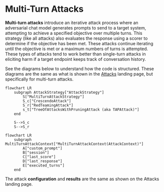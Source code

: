 # Multi-Turn Attacks

**Multi-turn attacks** introduce an iterative attack process where an adversarial chat model generates prompts to send to a target system, attempting to achieve a specified objective over multiple turns. This strategy (like all attacks) also evaluates the response using a scorer to determine if the objective has been met. These attacks continue iterating until the objective is met or a maximum numbers of turns is attempted. These types of attacks tend to work better than single-turn attacks in eliciting harm if a target endpoint keeps track of conversation history.

See the diagrams below to understand how the code is structured. These diagrams are the same as what is shown in the [Attacks](../0_attack.md) landing page, but specifically for multi-turn attacks.

```{mermaid}
flowchart LR
    subgraph AttackStrategy["AttackStrategy"]
        S["MultiTurnAttackStrategy"]
        S_c["CrescendoAttack"]
        S_r["RedTeamingAttack"]
        s_t["TreeOfAttacksWithPruningAttack (aka TAPAttack)"]
    end

    S-->S_c
    S-->S_r
```

```{mermaid}
flowchart LR
    subgraph MultiTurnAttackContext["MultiTurnAttackContext(AttackContext)"]
        A["custom_prompt"]
        B["session"]
        C["last_score"]
        D["last_response"]
        E["executed_turns"]
    end
```

The attack **configuration** and **results** are the same as shown on the Attacks landing page.
